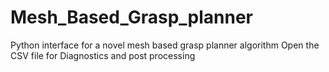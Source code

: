# Mesh_Based_Grasp_planner
Python interface for a novel mesh based grasp planner algorithm
Open the CSV file for Diagnostics and post processing
